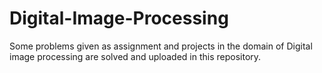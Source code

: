 # Digital-Image-Processing
Some problems given as assignment and projects in the domain of Digital image processing are solved and uploaded in this repository. 
